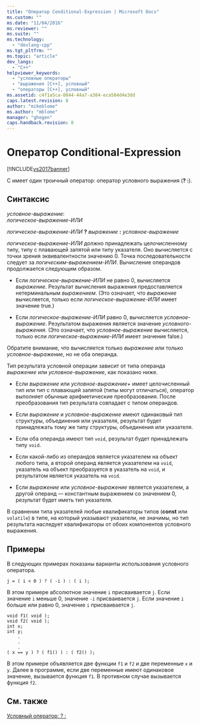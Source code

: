 ```yaml
---
title: "Оператор Conditional-Expression | Microsoft Docs"
ms.custom: ""
ms.date: "11/04/2016"
ms.reviewer: ""
ms.suite: ""
ms.technology: 
  - "devlang-cpp"
ms.tgt_pltfrm: ""
ms.topic: "article"
dev_langs: 
  - "C++"
helpviewer_keywords: 
  - "условные операторы"
  - "выражения [C++], условный"
  - "операторы [C++], условный"
ms.assetid: c4f1a5ca-0844-44a7-a384-eca584d4e3dd
caps.latest.revision: 8
author: "mikeblome"
ms.author: "mblome"
manager: "ghogen"
caps.handback.revision: 8
---
```

# Оператор Conditional-Expression
[!INCLUDE[vs2017banner](../assembler/inline/includes/vs2017banner.md)]

C имеет один троичный оператор: оператор условного выражения \(**? :**\).  
  
## Синтаксис  
 *условное\-выражение*:  
 *логическое\-выражение\-ИЛИ*  
  
 *логическое\-выражение\-ИЛИ* **?**  *выражение*  **:**  *условное\-выражение*  
  
 *логическое\-выражение\-ИЛИ* должно принадлежать целочисленному типу, типу с плавающей запятой или типу указателя.  Оно вычисляется с точки зрения эквивалентности значению 0.  Точка последовательности следует за *логическим\-выражением\-ИЛИ*.  Вычисление операндов продолжается следующим образом.  
  
-   Если *логическое\-выражение\-ИЛИ* не равно 0, вычисляется *выражение*.  Результат вычисления выражения предоставляется нетерминальным *выражением*. \(Это означает, что *выражение* вычисляется, только если *логическое\-выражение\-ИЛИ* имеет значение true.\)  
  
-   Если *логическое\-выражение\-ИЛИ* равно 0, вычисляется *условное\-выражение*.  Результатом выражения является значение *условного\-выражения*. \(Это означает, что *условное\-выражение* вычисляется, только если *логическое\-выражение\-ИЛИ* имеет значение false.\)  
  
 Обратите внимание, что вычисляется только *выражение* или только *условное\-выражение*, но не оба операнда.  
  
 Тип результата условной операции зависит от типа операнда *выражение* или *условное\-выражение*, как показано ниже.  
  
-   Если *выражение* или *условное\-выражение\+* имеет целочисленный тип или тип с плавающей запятой \(типы могут отличаться\), оператор выполняет обычные арифметические преобразования.  После преобразования тип результата совпадает с типом операндов.  
  
-   Если *выражение* и *условное\-выражение* имеют одинаковый тип структуры, объединения или указателя, результат будет принадлежать тому же типу структуры, объединения или указателя.  
  
-   Если оба операнда имеют тип `void`, результат будет принадлежать типу `void`.  
  
-   Если какой\-либо из операндов является указателем на объект любого типа, а второй операнд является указателем на `void`, указатель на объект преобразуется в указатель на `void`, и результатом является указатель на `void`.  
  
-   Если *выражение* или *условное\-выражение* является указателем, а другой операнд — константным выражением со значением 0, результат будет иметь тип указателя.  
  
 В сравнении типа указателей любые квалификаторы типов \(**const** или `volatile`\) в типе, на который указывают указатели, не значимы, но тип результата наследует квалификаторы от обоих компонентов условного выражения.  
  
## Примеры  
 В следующих примерах показаны варианты использования условного оператора.  
  
```  
j = ( i < 0 ) ? ( -i ) : ( i );  
```  
  
 В этом примере абсолютное значение `i` присваивается `j`.  Если значение `i` меньше 0, значение `-i` присваивается `j`.  Если значение `i` больше или равно 0, значение `i` присваивается `j`.  
  
```  
void f1( void );  
void f2( void );  
int x;  
int y;  
    .  
    .  
    .  
( x == y ) ? ( f1() ) : ( f2() );  
```  
  
 В этом примере объявляется две функции `f1` и `f2` и две переменные `x` и `y`.  Далее в программе, если две переменные имеют одинаковое значение, вызывается функция `f1`.  В противном случае вызывается функция `f2`.  
  
## См. также  
 [Условный оператор: ? :](../cpp/conditional-operator-q.md)